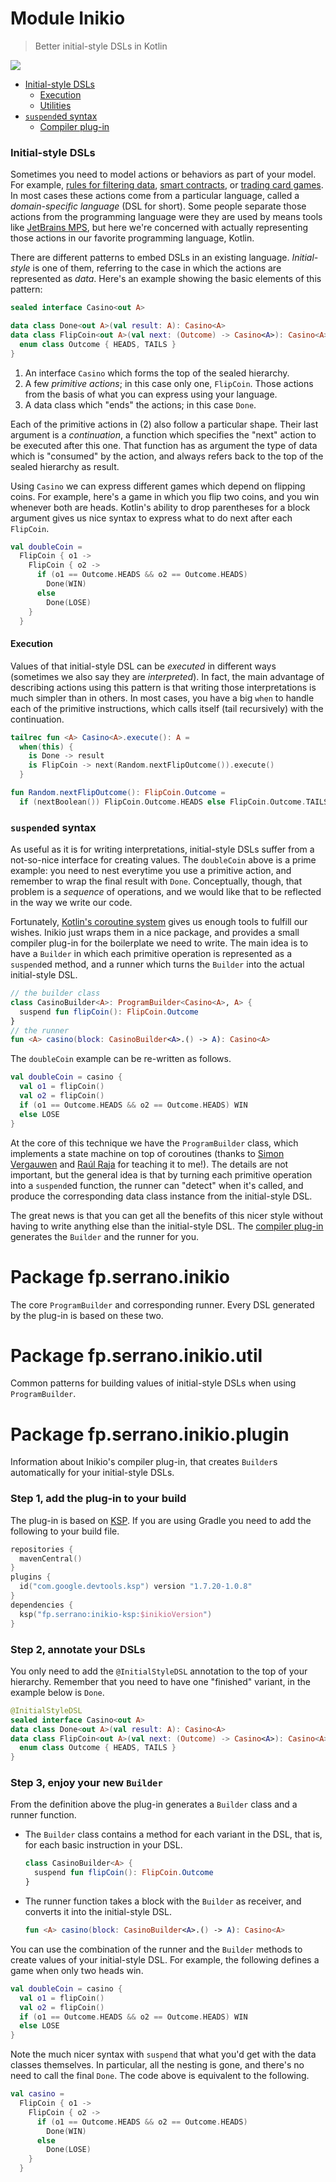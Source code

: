 # Module Inikio

> Better initial-style DSLs in Kotlin <a href="https://github.com/serras/inikio">
<img src="https://badgen.net/github/stars/serras/inikio?style=social&label=GitHub stars" />
</a>

<br />

* <a href="#initial-style-dsls">Initial-style DSLs</a>
  * <a href="#execution">Execution</a>
  * <a href="-inikio/fp.serrano.inikio.util/index.html">Utilities</a>
* <a href="#suspended-syntax"><code>suspend</code>ed syntax</a>
  * <a href="-inikio/fp.serrano.inikio.plugin/index.html">Compiler plug-in</a> 

<h3 id="initial-style-dsls">Initial-style DSLs</h3>

Sometimes you need to model actions or behaviors as part of your model. For example, [rules for filtering data](https://engineering.fb.com/2015/06/26/security/fighting-spam-with-haskell/), [smart contracts](https://github.com/epfl-lara/smart/blob/master/core/src/sphinx/smartcontracts.rst), or [trading card games](https://serranofp.com/zurihac-workshop/). In most cases these actions come from a particular language, called a _domain-specific language_ (DSL for short). Some people separate those actions from the programming language were they are used by means tools like [JetBrains MPS](https://www.jetbrains.com/mps/), but here we're concerned with actually representing those actions in our favorite programming language, Kotlin.

There are different patterns to embed DSLs in an existing language. _Initial-style_ is one of them, referring to the case in which the actions are represented as _data_. Here's an example showing the basic elements of this pattern:

```kotlin
sealed interface Casino<out A>

data class Done<out A>(val result: A): Casino<A>
data class FlipCoin<out A>(val next: (Outcome) -> Casino<A>): Casino<A> {
  enum class Outcome { HEADS, TAILS }
}
```

1. An interface `Casino` which forms the top of the sealed hierarchy.
2. A few _primitive actions_; in this case only one, `FlipCoin`. Those actions from the basis of what you can express using your language.
3. A data class which "ends" the actions; in this case `Done`.

Each of the primitive actions in (2) also follow a particular shape. Their last argument is a _continuation_, a function which specifies the "next" action to be executed after this one. That function has as argument the type of data which is "consumed" by the action, and always refers back to the top of the sealed hierarchy as result.

Using `Casino` we can express different games which depend on flipping coins. For example, here's a game in which you flip two coins, and you win whenever both are heads. Kotlin's ability to drop parentheses for a block argument gives us nice syntax to express what to do next after each `FlipCoin`.

```kotlin
val doubleCoin =
  FlipCoin { o1 ->
    FlipCoin { o2 ->
      if (o1 == Outcome.HEADS && o2 == Outcome.HEADS) 
        Done(WIN)
      else
        Done(LOSE)
    }
  }
```

<h4 id="execution">Execution</h4>

Values of that initial-style DSL can be _executed_ in different ways (sometimes we also say they are _interpreted_). In fact, the main advantage of describing actions using this pattern is that writing those interpretations is much simpler than in others. In most cases, you have a big `when` to handle each of the primitive instructions, which calls itself (tail recursively) with the continuation.

```kotlin
tailrec fun <A> Casino<A>.execute(): A =
  when(this) {
    is Done -> result
    is FlipCoin -> next(Random.nextFlipOutcome()).execute()
  }

fun Random.nextFlipOutcome(): FlipCoin.Outcome =
  if (nextBoolean()) FlipCoin.Outcome.HEADS else FlipCoin.Outcome.TAILS
```

<h3 id="suspended-syntax"><code>suspend</code>ed syntax</h3>

As useful as it is for writing interpretations, initial-style DSLs suffer from a not-so-nice interface for creating values. The `doubleCoin` above is a prime example: you need to nest everytime you use a primitive action, and remember to wrap the final result with `Done`. Conceptually, though, that problem is a _sequence_ of operations, and we would like that to be reflected in the way we write our code.

Fortunately, [Kotlin's coroutine system](https://kotlinlang.org/docs/coroutines-overview.html) gives us enough tools to fulfill our wishes. Inikio just wraps them in a nice package, and provides a small compiler plug-in for the boilerplate we need to write. The main idea is to have a `Builder` in which each primitive operation is represented as a `suspend`ed method, and a runner which turns the `Builder` into the actual initial-style DSL. 

```kotlin
// the builder class
class CasinoBuilder<A>: ProgramBuilder<Casino<A>, A> {
  suspend fun flipCoin(): FlipCoin.Outcome
}
// the runner
fun <A> casino(block: CasinoBuilder<A>.() -> A): Casino<A>
```

The `doubleCoin` example can be re-written as follows.

```kotlin
val doubleCoin = casino {
  val o1 = flipCoin()
  val o2 = flipCoin()
  if (o1 == Outcome.HEADS && o2 == Outcome.HEADS) WIN
  else LOSE
}
```

At the core of this technique we have the `ProgramBuilder` class, which implements a state machine on top of coroutines (thanks to [Simon Vergauwen](https://twitter.com/vergauwen_simon/) and [Raúl Raja](https://twitter.com/raulraja/) for teaching it to me!). The details are not important, but the general idea is that by turning each primitive operation into a `suspend`ed function, the runner can "detect" when it's called, and produce the corresponding data class instance from the initial-style DSL.

The great news is that you can get all the benefits of this nicer style without having to write anything else than the initial-style DSL. The <a href="-inikio/fp.serrano.inikio.plugin/index.html">compiler plug-in</a> generates the `Builder` and the runner for you.

# Package fp.serrano.inikio

The core `ProgramBuilder` and corresponding runner. Every DSL generated by the plug-in is based on these two.

# Package fp.serrano.inikio.util

Common patterns for building values of initial-style DSLs when using `ProgramBuilder`.

# Package fp.serrano.inikio.plugin

Information about Inikio's compiler plug-in, that creates `Builder`s automatically for your initial-style DSLs.

### Step 1, add the plug-in to your build

The plug-in is based on [KSP](https://kotlinlang.org/docs/ksp-overview.html). If you are using Gradle you need to add the following to your build file.

```kotlin
repositories {
  mavenCentral()
}
plugins {
  id("com.google.devtools.ksp") version "1.7.20-1.0.8"
}
dependencies {
  ksp("fp.serrano:inikio-ksp:$inikioVersion")
}
```

### Step 2, annotate your DSLs

You only need to add the `@InitialStyleDSL` annotation to the top of your hierarchy. Remember that you need to have one "finished" variant, in the example below is `Done`.

```kotlin
@InitialStyleDSL
sealed interface Casino<out A>
data class Done<out A>(val result: A): Casino<A>
data class FlipCoin<out A>(val next: (Outcome) -> Casino<A>): Casino<A> {
  enum class Outcome { HEADS, TAILS }
}
```

### Step 3, enjoy your new `Builder`

From the definition above the plug-in generates a `Builder` class and a runner function.

- The `Builder` class contains a method for each variant in the DSL, that is, for each basic instruction in your DSL.

    ```kotlin
    class CasinoBuilder<A> {
      suspend fun flipCoin(): FlipCoin.Outcome
    }
    ```

- The runner function takes a block with the `Builder` as receiver, and converts it into the initial-style DSL.

    ```kotlin
    fun <A> casino(block: CasinoBuilder<A>.() -> A): Casino<A>
    ```
  
You can use the combination of the runner and the `Builder` methods to create values of your initial-style DSL. For example, the following defines a game when only two heads win.

```kotlin
val doubleCoin = casino {
  val o1 = flipCoin()
  val o2 = flipCoin()
  if (o1 == Outcome.HEADS && o2 == Outcome.HEADS) WIN
  else LOSE
}
```

Note the much nicer syntax with `suspend` that what you'd get with the data classes themselves. In particular, all the nesting is gone, and there's no need to call the final `Done`. The code above is equivalent to the following.

```kotlin
val casino =
  FlipCoin { o1 ->
    FlipCoin { o2 ->
      if (o1 == Outcome.HEADS && o2 == Outcome.HEADS) 
        Done(WIN)
      else
        Done(LOSE)
    }
  }
```
